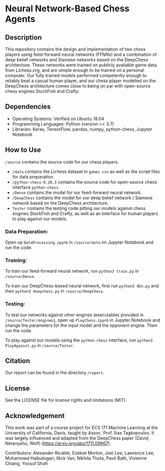 # Neural Network-Based Chess Agents

## Description

This repository contains the design and implementation of two chess players using feed-forward neural networks (FFNNs) and a combination of deep belief networks and Siamese networks based on the DeepChess architecture. These networks were trained on publicly available game data from Lichess.org, and are simple enough to be trained on a personal computer. Our fully trained models performed competently enough to reliably beat a casual human player, and our chess player modelled on the DeepChess architecture comes close to being on par with open-source chess engines StockFish and Crafty.

## Dependencies

* Operating Systems: Verified on Ubuntu 18.04
* Programming Languages: Python (version >= 3.7)
* Libraries: Keras, TensorFlow, pandas, numpy, python-chess, Jupyter Notebook

## How to Use

`/source` contains the source code for our chess players. 

* `/data` contains the Lichess dataset in `games.csv` as well as the script files for data preparation.
* `/python-chess-0.28.3` contains the source code for open-source chess interface `python-chess`.
* `/Dense` contains the model for our feed-forward neural network.
* `/DeepChess` contains the model for our deep belief network / Siamese network based on the DeepChess architecture.
* `Tester` contains the testing code pitting our models against chess engines StockFish and Crafty, as well as an interface for human players to play against our models.

### Data Preparation: 

Open up `DataProcessing.ipynb` in `/source/data` on Jupyter Notebook and run the code.

### Training:

To train our feed-forward neural network, run `python3 train.py` in `/source/Dense`.

To train our DeepChess-based neural network, first run `python3 dbn.py` and then `python3 deepchess.py` in `/source/DeepChess`.

### Testing:

To test our networks against other engines (executables provided in `/source/Tester/engines`), open up `PlayChess.ipynb` in Jupyter Notebook and change the parameters for the input model and the opponent engine. Then run the code.

To play against our models using the `python-chess` interface, run `python3 PlayAgainst.py` in `/source/Tester`.

## Citation

Our report can be found in the directory `/report`.

## License

See the LICENSE file for license rights and limitations (MIT).

## Acknowledgement

This work was part of a course project for ECS 171 Machine Learning at the University of California, Davis, taught by Assoc. Prof. Ilias Tagkopoulos. It was largely influenced and adapted from the DeepChess paper (David, Netanyahu, Wolf) (https://arxiv.org/abs/1711.09667).

Contributors: Alexander Ricalde, Ezekiel Morton, Joel Lee, Lawrence Lee, Muhammed Halbutogari, Nick Van, Nikhila Thota, Pavit Bath, Vivienne Chiang, Yoosuf Shafi